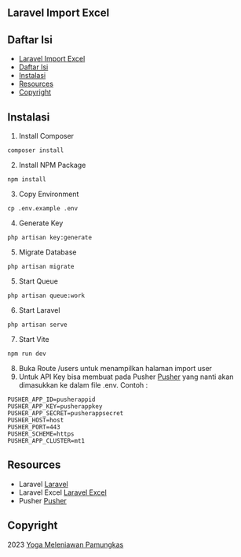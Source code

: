 ## Laravel Import Excel

## Daftar Isi
- [Laravel Import Excel](#laravel-import-excel)
- [Daftar Isi](#daftar-isi)
- [Instalasi](#instalasi)
- [Resources](#resources)
- [Copyright](#copyright)

## Instalasi
1. Install Composer
```
composer install
```
2. Install NPM Package
```
npm install
```
3. Copy Environment
```
cp .env.example .env
```
4. Generate Key
```
php artisan key:generate
```
5. Migrate Database
```
php artisan migrate
```
5. Start Queue
```
php artisan queue:work
```
6. Start Laravel
```
php artisan serve
```
7. Start Vite
```
npm run dev
```
8. Buka Route /users untuk menampilkan halaman import user
9. Untuk API Key bisa membuat pada Pusher [Pusher](https://pusher.com/) yang nanti akan dimasukkan ke dalam file .env. Contoh :
    
```
PUSHER_APP_ID=pusherappid
PUSHER_APP_KEY=pusherappkey
PUSHER_APP_SECRET=pusherappsecret
PUSHER_HOST=host
PUSHER_PORT=443
PUSHER_SCHEME=https
PUSHER_APP_CLUSTER=mt1
```

## Resources
- Laravel [Laravel](https://laravel.com/docs/10.x/installation)
- Laravel Excel [Laravel Excel](https://docs.laravel-excel.com/3.1/getting-started/)
- Pusher [Pusher](https://pusher.com/)

## Copyright
2023 [Yoga Meleniawan Pamungkas](https://github.com/yogameleniawan)   
